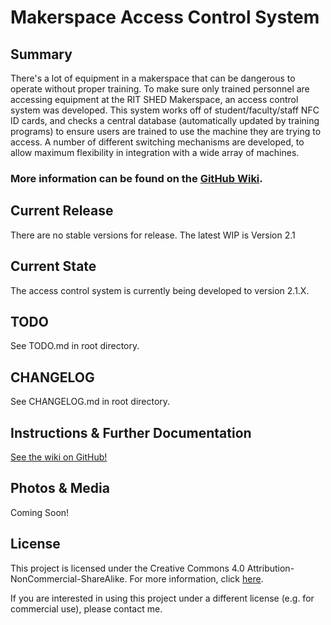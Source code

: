 # Makerspace Access Control System

## Summary
There's a lot of equipment in a makerspace that can be dangerous to operate without proper training. To make sure only trained personnel are accessing equipment at the RIT SHED Makerspace, an access control system was developed. This system works off of student/faculty/staff NFC ID cards, and checks a central database (automatically updated by training programs) to ensure users are trained to use the machine they are trying to access. A number of different switching mechanisms are developed, to allow maximum flexibility in integration with a wide array of machines. 

### More information can be found on the [GitHub Wiki](https://github.com/rit-construct-makerspace/access-control-hardware/wiki).

## Current Release
There are no stable versions for release. The latest WIP is Version 2.1

## Current State
The access control system is currently being developed to version 2.1.X. 

## TODO
See TODO.md in root directory. 

## CHANGELOG
See CHANGELOG.md in root directory.

## Instructions & Further Documentation
[See the wiki on GitHub!](https://github.com/rit-construct-makerspace/access-control-hardware/wiki) 

## Photos & Media
Coming Soon!

## License
This project is licensed under the Creative Commons 4.0 Attribution-NonCommercial-ShareAlike. For more information, click [here](https://creativecommons.org/licenses/by-nc-sa/4.0/).

If you are interested in using this project under a different license (e.g. for commercial use), please contact me. 
